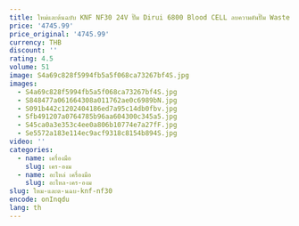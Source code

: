 ```yaml
---
title: ใหม่และต้นฉบับ KNF NF30 24V ปั๊ม Dirui 6800 Blood CELL ลบความดันปั๊ม Waste Liquid PUMP
price: '4745.99'
price_original: '4745.99'
currency: THB
discount: ''
rating: 4.5
volume: 51
image: S4a69c828f5994fb5a5f068ca73267bf4S.jpg
images:
  - S4a69c828f5994fb5a5f068ca73267bf4S.jpg
  - S848477a061664308a011762ae0c6989bN.jpg
  - S091b442c1202404186ed7a95c14db0fbv.jpg
  - Sfb491207a0764785b96aa604300c345a5.jpg
  - S45ca0a3e353c4ee0a806b10774e7a27fF.jpg
  - Se5572a183e114ec9acf9318c8154b894S.jpg
video: ''
categories:
  - name: เครื่องมือ
    slug: เคร-องม
  - name: อะไหล่ เครื่องมือ
    slug: อะไหล-เคร-องม
slug: ใหม-และต-นฉบ-knf-nf30
encode: onInqdu
lang: th
---
```

  